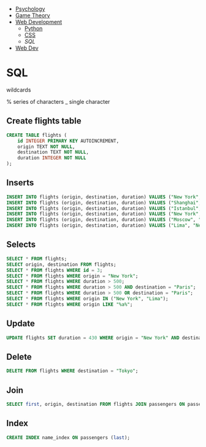 <!-- Top Navigation -->
* [Psychology](/psycholgy.md)
* [Game Theory](/game_theory.md)
* [Web Development](/web-dev.md)
    * [Python](/wd-python.md)
    * [CSS](/wd-css-notes.md)
    * *SQL*
* [Web Dev](/web-dev.md)

# SQL

wildcards

% series of characters
_ single character

## Create flights table
```sql
CREATE TABLE flights (
    id INTEGER PRIMARY KEY AUTOINCREMENT,
    origin TEXT NOT NULL,
    destination TEXT NOT NULL,
    duration INTEGER NOT NULL
);
```

## Inserts

```sql
INSERT INTO flights (origin, destination, duration) VALUES ("New York", "London", 415);
INSERT INTO flights (origin, destination, duration) VALUES ("Shanghai", "Paris", 760);
INSERT INTO flights (origin, destination, duration) VALUES ("Istanbul", "Tokyo", 700);
INSERT INTO flights (origin, destination, duration) VALUES ("New York", "Paris", 435);
INSERT INTO flights (origin, destination, duration) VALUES ("Moscow", "Paris", 245);
INSERT INTO flights (origin, destination, duration) VALUES ("Lima", "New York", 455);
```

## Selects

```sql
SELECT * FROM flights;
SELECT origin, destination FROM flights;
SELECT * FROM flights WHERE id = 3;
SELECT * FROM flights WHERE origin = "New York";
SELECT * FROM flights WHERE duration > 500;
SELECT * FROM flights WHERE duration > 500 AND destination = "Paris";
SELECT * FROM flights WHERE duration > 500 OR destination = "Paris";
SELECT * FROM flights WHERE origin IN ("New York", "Lima");
SELECT * FROM flights WHERE origin LIKE "%a%";
```

## Update

```sql
UPDATE flights SET duration = 430 WHERE origin = "New York" AND destination = "London";
```

## Delete

```sql
DELETE FROM flights WHERE destination = "Tokyo";
```

## Join

```sql
SELECT first, origin, destination FROM flights JOIN passengers ON passengers.flight_id = flights.id;
```

## Index

```sql
CREATE INDEX name_index ON passengers (last);
```
